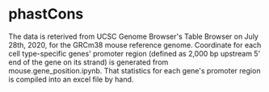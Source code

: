 # phastCons #
The data is reterived from UCSC Genome Browser's Table Browser on July 28th, 2020, for the GRCm38 mouse reference genome. Coordinate for each cell type-specific genes' promoter region (defined as 2,000 bp upstream 5' end of the gene on its strand) is generated from mouse.gene_position.ipynb. That statistics for each gene's promoter region is compiled into an excel file by hand. 